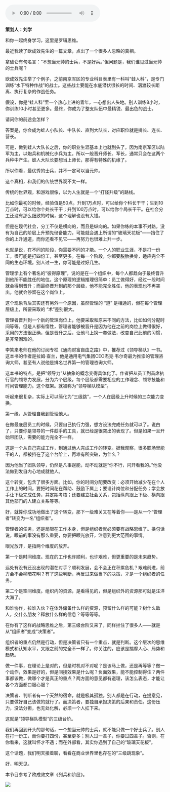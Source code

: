 <audio src="http://igetoss.cdn.igetget.com/mp3/201708/28/201708282155274569443989.mp3" controls="controls">您的浏览器不支持 audio 标签。</audio><p><b>策划人：刘学</b></p><p>和你一起终身学习，这里是罗辑思维。</p><p>最近我读了欧成效先生的一篇文章，点出了一个很多人忽略的真相。</p><p>拿破仑有句名言：“不想当元帅的士兵，不是好兵。”但问题是，我们谁见过当元帅的士兵呢？</p><p>欧成效先生举了个例子，之前南京军区的专业科目表里有一科叫“蛙人科”，是专门训练“水下特种作战”的战士。这些战士要能在水底潜伏很长的时间、泅渡较长距离、执行复杂的作战任务。</p><p>假设，你是“蛙人科”里一个热心上进的青年，一心想出人头地。别人训练8小时，你训练10小时甚至更多。最终，你成为了整支队伍中最精锐、最出色的战士。</p><p>请问你的前途会怎样？</p><p>答案是，你会成为蛙人小队长、中队长、直到大队长，对应职位就是排长、连长、营长。</p><p>可是，做到蛙人大队长之后，你的职业生涯基本上也就到头了。因为南京军区以陆军为主，以炮兵和机械化步兵为主。所以一般晋升师长、军长，通常只会在这两个兵种中产生。蛙人大队长要想当上师长，那得有特殊的机缘了。</p><p>所以你看，最优秀的士兵，并不一定可以当元帅。</p><p>这个真相，和我们的传统世界观不太一样。</p><p>传统的世界观，和游戏很像，以为人生就是一个“打怪升级”的路线。</p><p>比如你最初的时候，经验值是50点。升到1万点时，可以给你个科长干干；生到10万点时，可以给你个处长干干；升到100万点时，可以给你个局长干干。在社会分工还没有那么细致的时候，这个理解也没有大错。</p><p>但是在现代社会，分工不仅是横向的，而且是纵向的。如果你练的本事不对路，没有为自己的阶层上升预先储备能力，可能就会遇上所谓的“玻璃天花板”——挡住了你的上升通道，而你还看不见它——再努力也很难上升一步。</p><p>也就是说，在不同的阶段，你需要不同的才能。一个人的职业生涯，不是打一份工，很可能是打四份工，甚至更多。在每一个阶段，你都要脱胎换骨，适应完全不同的生态环境。别人过一生，你可能是过好几生。</p><p>管理学上有个著名的“彼得原理”，说的是在一个组织中，每个人都趋向于最终晋升到他所不能胜任的地位。这个原理的逻辑推理很简单：员工做得好，经过一段时间就会得到晋升；而最终晋升到的那个层级，他不能完全胜任，他的表现也不再突出，他就会停留在这个岗位上。</p><p>这个现象背后其实还有另外一个原因，虽然管理的 “道” 是相通的，但在每个管理层级上，所要采取的 “术”差别很大。</p><p>管理者晋升到一个新的管理岗位上，他要采取和原来不同的方法，比如如何分配时间等等。但是人都有惰性，管理者能够被晋升是因为他在之前的岗位上做得很好，采用的方法很正确，但是晋升之后，让他马上换一套做法，改变自己此前的习惯，是非常困难的。</p><p>李笑来老师在他的订阅专栏《通向财富自由之路》中，推荐过《领导梯队》一书。这本书的作者是拉姆·查兰，他是通用电气集团CEO杰克·韦尔奇最为推崇的管理咨询大师，甚至有人说他是排名世界第一的管理咨询大师。</p><p>这本书的特点，是把“领导力”从抽象的概念变得具体化了。作者把从员工到首席执行官的领导力发展，分为六个层级，每个层级都需要相应的工作理念、领导技能和时间管理能力。这个框架。就被称为“领导梯队模型”。</p><p>听起来很复杂，实际上可以简化为“三级跳”，一个人在层级上升时候的三次能力变换。</p><p>第一级，从管理自我到管理他人。</p><p>在做最底层员工的时候，只要自己执行力强，想方设法完成任务就可以了。说白了，只要你是领导的一件趁手的工具，就已经是很突出的表现了。但是如果一旦开始带团队，需要的能力完全不一样。</p><p>这是一个从自己完成工作，到通过他人完成工作的转变。据我观察，很多职场里能干的人，都被挡在了这个台阶上，再难有所突破，为什么？</p><p>因为他当了团队领导，仍然是凡事逞能，动不动就是“你不行，闪开看我的。”他没法做到发自内心地成就他人。</p><p>这个转变，包含了很多方面。比如，你的时间分配要改变：必须开始减少花在个人工作上的时间，要把时间花在帮助、鼓励下属上；要设计岗位和分配任务；学会放手让下级完成任务，并定期考核；还要建立社会关系，包括纵向跟上下级、横向跟其他部门的人建立关系等等。</p><p>好，就算你成功地做出了这个转变，那下一级难关又在等着你——是从一个“管理者”转变为一名“组织者”。</p><p>管理者的任务，还是局限在工作本身，但是组织者就必须要有战略思维了。换句话说，眼前的事没有那么重要，你要把眼光放开，注意到更大范围的事情。</p><p>眼光放开，是指两个维度的放开。</p><p>第一个是时间维度。现在的工作也许顺利，也许艰难，但更重要的是未来趋势。</p><p>远处有没有还没出现的潜在对手？顺利发展，会不会正在积累危机？艰难前进，前方会不会柳暗花明？有了这些判断，再反过来做当下的决策，才是一个组织者的任务。</p><p>第二个是空间维度。组织内的资源，是看得见的，但是组织外的资源那可就是汪洋大海了。</p><p>和谁协作，拉谁入伙？在体外储备什么样的资源，预留什么样的可能？树什么敌人，交什么朋友？释放什么样的信息？等等等等。</p><p>在你有了这样的战略思维之后，第三级台阶又来了，同样拦住了很多人——就是从“组织者”变成“决策者”。</p><p>组织者的重点仍然是行动，但是决策者只有一个重点，就是判断。这个层次的思维模式和认知水平，又跟之前的完全不一样了。你关注的，应该是揣摩人心、局势和趋势。</p><p>做一件事，在理论上是对的，但是时机对不对呢？是该马上做，还是再等等？做一个动作，效果是好的，但是间接效果是什么呢？负面效果，能不能控制得住？两件事都该做，做哪个才是真正的重点？两方面的意见都有道理，该怎么表态，才能让各个方面都口服心服？</p><p>决策者、判断者有一个天然的宿命，就是极其孤独。别人都是在行动，在提意见，只要做好自己该做的就行了。而决策者，要独自承担决策的后果和责任。这份压力，没法分担，也无处化解，必须一个人扛下来。</p><p>这就是“领导梯队模型”的三级台阶。</p><p>我们再回到开头的那句话，一个想当元帅的士兵，就不能只做一个好士兵了。别人在打一份工，而你要打四份，甚至更多；别人过一辈子，你要过四辈子。否则，在你看来，这就叫怀才不遇；而在外部看，其实你遇到了自己的“玻璃天花板”。</p><p>这个话题，我们明天接着聊，看看在商业世界里也存在的“三级跳现象”。</p><p>好，明天见。</p><p>本节目参考了欧成效文章《列兵和阶层》。</p><img src="https://piccdn.igetget.com/img/201708/28/201708282249325879115706.jpg" />